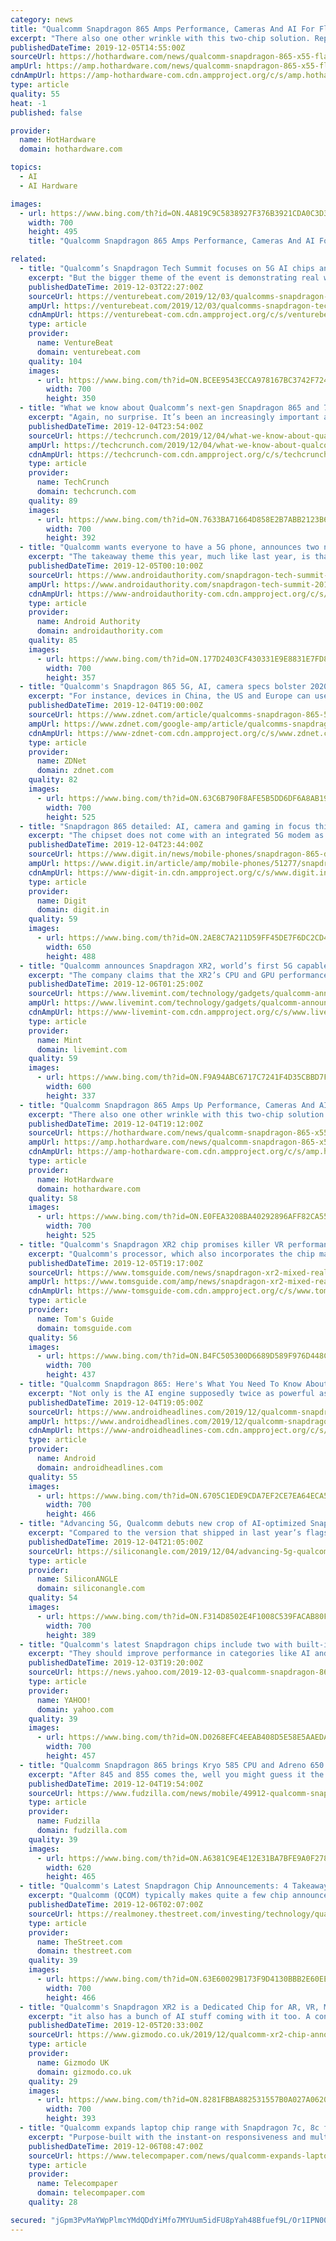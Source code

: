 ```yaml
---
category: news
title: "Qualcomm Snapdragon 865 Amps Performance, Cameras And AI For Flagship 5G Phones"
excerpt: "There also one other wrinkle with this two-chip solution. Reportedly, Qualcomm is mandating that OEMs will only be ... LPDDR4x memory is also supported at up to 2133MHz. As you might imagine in this AI-centric tech world, Qualcomm has added in its fifth-generation AI engine that can deliver 15 TOPS of compute performance, which represents ..."
publishedDateTime: 2019-12-05T14:55:00Z
sourceUrl: https://hothardware.com/news/qualcomm-snapdragon-865-x55-flagship-android
ampUrl: https://amp.hothardware.com/news/qualcomm-snapdragon-865-x55-flagship-android
cdnAmpUrl: https://amp-hothardware-com.cdn.ampproject.org/c/s/amp.hothardware.com/news/qualcomm-snapdragon-865-x55-flagship-android
type: article
quality: 55
heat: -1
published: false

provider:
  name: HotHardware
  domain: hothardware.com

topics:
  - AI
  - AI Hardware

images:
  - url: https://www.bing.com/th?id=ON.4A819C9C5838927F376B3921CDA0C3D3
    width: 700
    height: 495
    title: "Qualcomm Snapdragon 865 Amps Performance, Cameras And AI For Flagship 5G Phones"

related:
  - title: "Qualcomm’s Snapdragon Tech Summit focuses on 5G AI chips and use cases"
    excerpt: "But the bigger theme of the event is demonstrating real world use cases for the company’s new 5G AI chips, which will drive consumer demand for next-generation smartphones and devices. Even though 5G data services are still in their earliest days, uptake from OEMs, carriers, and consumers has already been encouraging — stronger than 4G ..."
    publishedDateTime: 2019-12-03T22:27:00Z
    sourceUrl: https://venturebeat.com/2019/12/03/qualcomms-snapdragon-tech-summit-focuses-on-5g-ai-chips-and-use-cases/
    ampUrl: https://venturebeat.com/2019/12/03/qualcomms-snapdragon-tech-summit-focuses-on-5g-ai-chips-and-use-cases/amp/
    cdnAmpUrl: https://venturebeat-com.cdn.ampproject.org/c/s/venturebeat.com/2019/12/03/qualcomms-snapdragon-tech-summit-focuses-on-5g-ai-chips-and-use-cases/amp/
    type: article
    provider:
      name: VentureBeat
      domain: venturebeat.com
    quality: 104
    images:
      - url: https://www.bing.com/th?id=ON.BCEE9543ECCA978167BC3742F7243AFB
        width: 700
        height: 350
  - title: "What we know about Qualcomm’s next-gen Snapdragon 865 and 765 chips"
    excerpt: "Again, no surprise. It’s been an increasingly important aspect of smartphone evolution for several years now. That’s powered by a fifth-gen AI chip that doubles the performance of its predecessor. There’s also on-board support for wake word listening for use with the likes of Alexa and Assistant, at low power. Imaging improvements include ..."
    publishedDateTime: 2019-12-04T23:54:00Z
    sourceUrl: https://techcrunch.com/2019/12/04/what-we-know-about-qualcomms-next-gen-snapdragon-865-and-765-chips/
    ampUrl: https://techcrunch.com/2019/12/04/what-we-know-about-qualcomms-next-gen-snapdragon-865-and-765-chips/amp/
    cdnAmpUrl: https://techcrunch-com.cdn.ampproject.org/c/s/techcrunch.com/2019/12/04/what-we-know-about-qualcomms-next-gen-snapdragon-865-and-765-chips/amp/
    type: article
    provider:
      name: TechCrunch
      domain: techcrunch.com
    quality: 89
    images:
      - url: https://www.bing.com/th?id=ON.7633BA71664D858E2B7ABB2123B6D22D
        width: 700
        height: 392
  - title: "Qualcomm wants everyone to have a 5G phone, announces two new Snapdragon chips"
    excerpt: "The takeaway theme this year, much like last year, is that Qualcomm is betting big on 5G and AI. To that end, Qualcomm is announcing not one, but two 5G mobile chipsets this year, along with a whole host of other 5G talking points across various market segments. As a flagship chip, the Snapdragon 865 boasts Qualcomm’s highest-performing ..."
    publishedDateTime: 2019-12-05T00:10:00Z
    sourceUrl: https://www.androidauthority.com/snapdragon-tech-summit-2019-1058502/
    ampUrl: https://www.androidauthority.com/snapdragon-tech-summit-2019-1058502/amp/
    cdnAmpUrl: https://www-androidauthority-com.cdn.ampproject.org/c/s/www.androidauthority.com/snapdragon-tech-summit-2019-1058502/amp/
    type: article
    provider:
      name: Android Authority
      domain: androidauthority.com
    quality: 85
    images:
      - url: https://www.bing.com/th?id=ON.177D2403CF430331E9E8831E7FD83E8A
        width: 700
        height: 357
  - title: "Qualcomm's Snapdragon 865 5G, AI, camera specs bolster 2020 smartphone upgrade cycle"
    excerpt: "For instance, devices in China, the US and Europe can use the same platform even if the 5G approaches are different. Qualcomm is also betting that combining the 5th generation Qualcomm AI Engine will bolster camera, audio, voice and gaming feature on devices when enabled with 5G. The Snapdragon 865 AI Engine includes a new Qualcomm Hexagon ..."
    publishedDateTime: 2019-12-04T19:00:00Z
    sourceUrl: https://www.zdnet.com/article/qualcomms-snapdragon-865-5g-ai-camera-specs-bolster-2020-smartphone-upgrade-cycle/
    ampUrl: https://www.zdnet.com/google-amp/article/qualcomms-snapdragon-865-5g-ai-camera-specs-bolster-2020-smartphone-upgrade-cycle/
    cdnAmpUrl: https://www-zdnet-com.cdn.ampproject.org/c/s/www.zdnet.com/google-amp/article/qualcomms-snapdragon-865-5g-ai-camera-specs-bolster-2020-smartphone-upgrade-cycle/
    type: article
    provider:
      name: ZDNet
      domain: zdnet.com
    quality: 82
    images:
      - url: https://www.bing.com/th?id=ON.63C6B790F8AFE5B5DD6DF6A8AB19662A
        width: 700
        height: 525
  - title: "Snapdragon 865 detailed: AI, camera and gaming in focus this year"
    excerpt: "The chipset does not come with an integrated 5G modem as many predicted. While the CPU and GPU saw expected incremental upgrades, the real innovations this time were in the ISP and AI Engine. After teasing some of the features on Tuesday, Qualcomm dropped more details about the Snapdragon 865 and Snapdragon 765 SoCs on Day 2 of the company’s ..."
    publishedDateTime: 2019-12-04T23:44:00Z
    sourceUrl: https://www.digit.in/news/mobile-phones/snapdragon-865-detailed-ai-camera-and-gaming-in-focus-this-year-51277.html
    ampUrl: https://www.digit.in/article/amp/mobile-phones/51277/snapdragon-865-detailed-ai-camera-and-gaming-in-focus-this-year
    cdnAmpUrl: https://www-digit-in.cdn.ampproject.org/c/s/www.digit.in/article/amp/mobile-phones/51277/snapdragon-865-detailed-ai-camera-and-gaming-in-focus-this-year
    type: article
    provider:
      name: Digit
      domain: digit.in
    quality: 59
    images:
      - url: https://www.bing.com/th?id=ON.2AE8C7A211D59FF45DE7F6DC2CD4F383
        width: 650
        height: 488
  - title: "Qualcomm announces Snapdragon XR2, world’s first 5G capable XR chip"
    excerpt: "The company claims that the XR2’s CPU and GPU performance are double that of the earlier version, while artificial intelligence (AI) processing speeds have increased by 11 times ... the XR2 doesn’t seem like something mainstream consumers will take advantage of. Instead, the chip is aimed at enterprise customers who will use the platform ..."
    publishedDateTime: 2019-12-06T01:25:00Z
    sourceUrl: https://www.livemint.com/technology/gadgets/qualcomm-announces-snapdragon-xr2-world-s-first-5g-capable-xr-chip-11575594860091.html
    ampUrl: https://www.livemint.com/technology/gadgets/qualcomm-announces-snapdragon-xr2-world-s-first-5g-capable-xr-chip/amp-11575594860091.html
    cdnAmpUrl: https://www-livemint-com.cdn.ampproject.org/c/s/www.livemint.com/technology/gadgets/qualcomm-announces-snapdragon-xr2-world-s-first-5g-capable-xr-chip/amp-11575594860091.html
    type: article
    provider:
      name: Mint
      domain: livemint.com
    quality: 59
    images:
      - url: https://www.bing.com/th?id=ON.F9A94ABC6717C7241F4D35CBBD7F5C84
        width: 600
        height: 337
  - title: "Qualcomm Snapdragon 865 Amps Up Performance, Cameras And AI For 5G Phones"
    excerpt: "There also one other wrinkle with this two-chip solution. According to The Verge ... LPDDR4x memory is also supported at up to 2133MHz. As you might imagine in this AI-centric tech world, Qualcomm has added in its fifth-generation AI engine that can deliver 15 TOPS of compute performance, which represents a doubling in performance over its ..."
    publishedDateTime: 2019-12-04T19:12:00Z
    sourceUrl: https://hothardware.com/news/qualcomm-snapdragon-865-x55-flagship-android
    ampUrl: https://amp.hothardware.com/news/qualcomm-snapdragon-865-x55-flagship-android
    cdnAmpUrl: https://amp-hothardware-com.cdn.ampproject.org/c/s/amp.hothardware.com/news/qualcomm-snapdragon-865-x55-flagship-android
    type: article
    provider:
      name: HotHardware
      domain: hothardware.com
    quality: 58
    images:
      - url: https://www.bing.com/th?id=ON.E0FEA3208BA40292896AFF82CA55911E
        width: 700
        height: 525
  - title: "Qualcomm's Snapdragon XR2 chip promises killer VR performance with 5G support"
    excerpt: "Qualcomm's processor, which also incorporates the chip maker's work with artificial intelligence can ... as well as four times the video bandwidth and a 6x improvement to resolution. AI performance should also get a big boost from this updated processing ..."
    publishedDateTime: 2019-12-05T19:17:00Z
    sourceUrl: https://www.tomsguide.com/news/snapdragon-xr2-mixed-reality-platform
    ampUrl: https://www.tomsguide.com/amp/news/snapdragon-xr2-mixed-reality-platform
    cdnAmpUrl: https://www-tomsguide-com.cdn.ampproject.org/c/s/www.tomsguide.com/amp/news/snapdragon-xr2-mixed-reality-platform
    type: article
    provider:
      name: Tom's Guide
      domain: tomsguide.com
    quality: 56
    images:
      - url: https://www.bing.com/th?id=ON.B4FC505300D6689D589F976D448CE2FE
        width: 700
        height: 437
  - title: "Qualcomm Snapdragon 865: Here's What You Need To Know About The Latest 5G Chip"
    excerpt: "Not only is the AI engine supposedly twice as powerful as the previous one ... and battery life cycles can be extended by up to 200 days. Qualcomm's latest Snapdragon 865 chip If all that was not enough, there's also the benefits to smartphone photography. In fact, this is another of the major selling points. In recent times, the Snapdragon ..."
    publishedDateTime: 2019-12-04T19:05:00Z
    sourceUrl: https://www.androidheadlines.com/2019/12/qualcomm-snapdragon-865-5g-camera-features.html
    ampUrl: https://www.androidheadlines.com/2019/12/qualcomm-snapdragon-865-5g-camera-features.html/amp
    cdnAmpUrl: https://www-androidheadlines-com.cdn.ampproject.org/c/s/www.androidheadlines.com/2019/12/qualcomm-snapdragon-865-5g-camera-features.html/amp
    type: article
    provider:
      name: Android
      domain: androidheadlines.com
    quality: 55
    images:
      - url: https://www.bing.com/th?id=ON.6705C1EDE9CDA7EF2CE7EA64ECA5B165
        width: 700
        height: 466
  - title: "Advancing 5G, Qualcomm debuts new crop of AI-optimized Snapdragon chips"
    excerpt: "Compared to the version that shipped in last year’s flagship chip, the new Hexagon provides twice as much processing power for a total of up to 15 trillion operations per second. Qualcomm said that this gives the Snapdragon 865 enough horsepower to perform real-time AI translation locally on a device. Also new is the Spectra 480. It’s the ..."
    publishedDateTime: 2019-12-04T21:05:00Z
    sourceUrl: https://siliconangle.com/2019/12/04/advancing-5g-qualcomm-debuts-new-crop-ai-optimized-snapdragon-chips/
    type: article
    provider:
      name: SiliconANGLE
      domain: siliconangle.com
    quality: 54
    images:
      - url: https://www.bing.com/th?id=ON.F314D8502E4F1008C539FACAB80F90CE
        width: 700
        height: 389
  - title: "Qualcomm's latest Snapdragon chips include two with built-in 5G"
    excerpt: "They should improve performance in categories like AI and 8K video capture (Qualcomm won't share much more until December 4th), but this time around the highest-end chip isn't the star. The upper mid-range 765 series represents Qualcomm's first systems-on-a-chip with integrated 5G, saving them from using separate, power-hungry modems to take ..."
    publishedDateTime: 2019-12-03T19:20:00Z
    sourceUrl: https://news.yahoo.com/2019-12-03-qualcomm-snapdragon-865-765.html
    type: article
    provider:
      name: YAHOO!
      domain: yahoo.com
    quality: 39
    images:
      - url: https://www.bing.com/th?id=ON.D0268EFC4EEAB408D5E58E5AAEDAD274
        width: 700
        height: 457
  - title: "Qualcomm Snapdragon 865 brings Kryo 585 CPU and Adreno 650 GPU"
    excerpt: "After 845 and 855 comes the, well you might guess it the Snapdragon 865. This is a 7nm SoC with new Kryo 500 series CPU cores and the new Adreno 650 GPU, new AI Tensor cores, new DSP and Spectra ISP and of course the 5G modem. The new Kryo 585 provides a 25 percent faster performance than then predecessor and 25 percent higher power efficiency."
    publishedDateTime: 2019-12-04T19:54:00Z
    sourceUrl: https://www.fudzilla.com/news/mobile/49912-qualcomm-snapdragon-865-brings-kryo-585-cpu-and-adreno-650-gpu
    type: article
    provider:
      name: Fudzilla
      domain: fudzilla.com
    quality: 39
    images:
      - url: https://www.bing.com/th?id=ON.A6381C9E4E12E31BA7BFE9A0F2783F92
        width: 620
        height: 465
  - title: "Qualcomm's Latest Snapdragon Chip Announcements: 4 Takeaways"
    excerpt: "Qualcomm (QCOM) typically makes quite a few chip announcements at its annual Snapdragon Summit event in Hawaii ... and 4 low-power cores based on the existing Kryo 385 design -- as well as a revamped GPU and dedicated AI and image co-processors that are much-improved from the ones inside of the Snapdragon 855. Qualcomm claims the Kryo 585 ..."
    publishedDateTime: 2019-12-06T02:07:00Z
    sourceUrl: https://realmoney.thestreet.com/investing/technology/qualcomm-s-latest-snapdragon-chip-announcements--15190279
    type: article
    provider:
      name: TheStreet.com
      domain: thestreet.com
    quality: 39
    images:
      - url: https://www.bing.com/th?id=ON.63E60029B173F9D4130BBB2E60EEB367
        width: 700
        height: 466
  - title: "Qualcomm's Snapdragon XR2 is a Dedicated Chip for AR, VR, MR, and Every Other Kinds of 'R'"
    excerpt: "it also has a bunch of AI stuff coming with it too. A concept headset shown off at the Qualcomm summit The whole thing is being powered by a platform Qualcomm promises to be better than the exiting XR1 chip (obviously). That means 2x the CPU and GPU ..."
    publishedDateTime: 2019-12-05T20:33:00Z
    sourceUrl: https://www.gizmodo.co.uk/2019/12/qualcomm-xr2-chip-announcement/
    type: article
    provider:
      name: Gizmodo UK
      domain: gizmodo.co.uk
    quality: 29
    images:
      - url: https://www.bing.com/th?id=ON.8281FBBA882531557B0A027A06200499
        width: 700
        height: 393
  - title: "Qualcomm expands laptop chip range with Snapdragon 7c, 8c for mainstream computers"
    excerpt: "Purpose-built with the instant-on responsiveness and multi-day battery life of a smartphone, it comes with an integrated Snapdragon X24 LTE modem and the Qualcomm AI Engine and is designed to support ultra-thin, fan-less designs for mainstream use. The Snapdragon 8cx is the most advanced of the chips, targeting enterprise computers. This comes ..."
    publishedDateTime: 2019-12-06T08:47:00Z
    sourceUrl: https://www.telecompaper.com/news/qualcomm-expands-laptop-chip-range-with-snapdragon-7c-8c-for-mainstream-computers--1318933
    type: article
    provider:
      name: Telecompaper
      domain: telecompaper.com
    quality: 28

secured: "jGpm3PvMaYWpPlmcYMdQDdYiMfo7MYUum5idFU8pYah48Bfuef9L/Or1IPN00vF1pNu860YhfEYuxqaEYcMJzVAyz/YXU8NiCAWSbOwGTnZKFlpaEaWxY+2eZuEEn61HnjabSJVWgwLGKynh6ujrHJelrJVonY893kdrye0qr7gh7MDTHjrZ/UCBuaflEmN3dbpEnA4zM2ZfBzIBrNuTWFUQLdPsoORt1rZ0z1Fggp2IOkB43KqzWWOFms4DDLDp2SpxBXLd9uL3WoaxShoU+Q==;OtWxgUDIwjeO8Ax4OOkzDw=="
---
```


